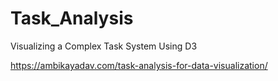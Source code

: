# Task_Analysis
Visualizing a Complex Task System Using D3

https://ambikayadav.com/task-analysis-for-data-visualization/
